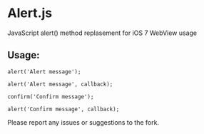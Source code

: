 Alert.js
========

JavaScript alert() method replasement for iOS 7 WebView usage

## Usage:

	alert('Alert message');

	alert('Alert message', callback);

	confirm('Confirm message');

	alert('Confirm message', callback);

Please report any issues or suggestions to the fork.
